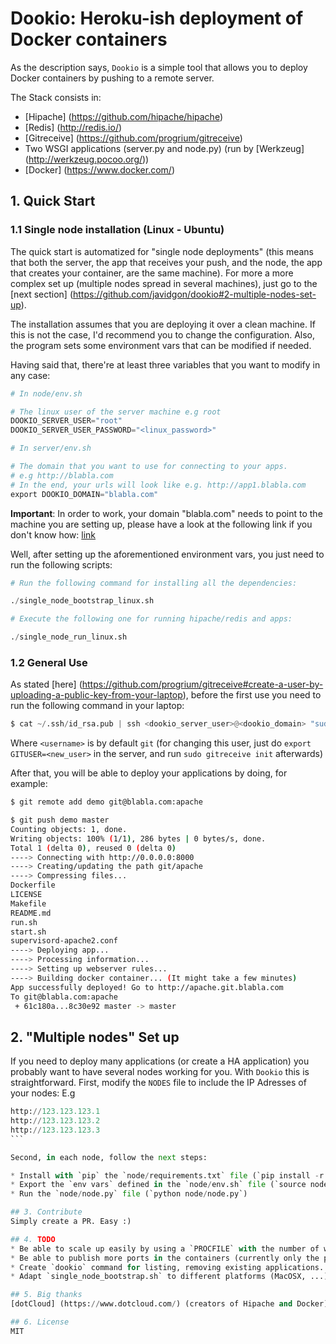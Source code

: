 Dookio: Heroku-ish deployment of Docker containers
==================================================

As the description says, `Dookio` is a simple tool that allows you to deploy Docker containers
by pushing to a remote server.

The Stack consists in:
* [Hipache] (https://github.com/hipache/hipache)
* [Redis] (http://redis.io/) 
* [Gitreceive] (https://github.com/progrium/gitreceive)
* Two WSGI applications (server.py and node.py) (run by [Werkzeug] (http://werkzeug.pocoo.org/))
* [Docker] (https://www.docker.com/)

## 1. Quick Start

### 1.1 Single node installation (Linux - Ubuntu)

The quick start is automatized for "single node deployments" (this means that both the server, the app that receives your push, and the node, the app that creates your container, are the same machine). For more a more complex set up (multiple nodes spread in several machines), just go to the [next section] (https://github.com/javidgon/dookio#2-multiple-nodes-set-up).

The installation assumes that you are deploying it over a clean machine. If this is not the case, I'd recommend you to change the configuration. Also, the program sets some environment vars that can be modified if needed.

Having said that, there're at least three variables that you want to modify in any case:

```python
# In node/env.sh

# The linux user of the server machine e.g root
DOOKIO_SERVER_USER="root"
DOOKIO_SERVER_USER_PASSWORD="<linux_password>"

# In server/env.sh

# The domain that you want to use for connecting to your apps.
# e.g http://blabla.com
# In the end, your urls will look like e.g. http://app1.blabla.com
export DOOKIO_DOMAIN="blabla.com"
```

**Important**: In order to work, your domain "blabla.com" needs to point to the machine you are setting up, please have a look at the following link if you don't know how: [link](https://gist.github.com/ngoldman/7287753#3-configure-dns)

Well, after setting up the aforementioned environment vars, you just need to run the following scripts:

```python
# Run the following command for installing all the dependencies:

./single_node_bootstrap_linux.sh
```

```python
# Execute the following one for running hipache/redis and apps:

./single_node_run_linux.sh
```

### 1.2 General Use
As stated [here] (https://github.com/progrium/gitreceive#create-a-user-by-uploading-a-public-key-from-your-laptop), before the first use you need to run the following command in your laptop:

```python
$ cat ~/.ssh/id_rsa.pub | ssh <dookio_server_user>@<dookio_domain> "sudo gitreceive upload-key <username>"
```
Where `<username>` is by default `git` (for changing this user, just do `export GITUSER=<new_user>` in the server, and run `sudo gitreceive init` afterwards)

After that, you will be able to deploy your applications by doing, for example:

```bash
$ git remote add demo git@blabla.com:apache

$ git push demo master
Counting objects: 1, done.
Writing objects: 100% (1/1), 286 bytes | 0 bytes/s, done.
Total 1 (delta 0), reused 0 (delta 0)
----> Connecting with http://0.0.0.0:8000
----> Creating/updating the path git/apache
----> Compressing files...
Dockerfile
LICENSE
Makefile
README.md
run.sh
start.sh
supervisord-apache2.conf
----> Deploying app...
----> Processing information...
----> Setting up webserver rules...
----> Building docker container... (It might take a few minutes)
App successfully deployed! Go to http://apache.git.blabla.com
To git@blabla.com:apache
 + 61c180a...8c30e92 master -> master
```

## 2. "Multiple nodes" Set up
If you need to deploy many applications (or create a HA application) you probably want to have several nodes working for you. With `Dookio` this is straightforward.
First, modify the `NODES` file to include the IP Adresses of your nodes: E.g

````python
http://123.123.123.1
http://123.123.123.2
http://123.123.123.3
```

Second, in each node, follow the next steps:

* Install with `pip` the `node/requirements.txt` file (`pip install -r node/requirements.txt`)
* Export the `env vars` defined in the `node/env.sh` file (`source node/env.sh`)
* Run the `node/node.py` file (`python node/node.py`)

## 3. Contribute
Simply create a PR. Easy :)

## 4. TODO
* Be able to scale up easily by using a `PROCFILE` with the number of workers
* Be able to publish more ports in the containers (currently only the port 8000 is published in the container)
* Create `dookio` command for listing, removing existing applications. e.g `dookio list`, `dookio remove apache`
* Adapt `single_node_bootstrap.sh` to different platforms (MacOSX, ...)

## 5. Big thanks
[dotCloud] (https://www.dotcloud.com/) (creators of Hipache and Docker), [Redis community] (http://redis.io/) and [Jeff Lindsay] (http://progrium.com/blog/) (the creator of Gitreceive).

## 6. License
MIT
